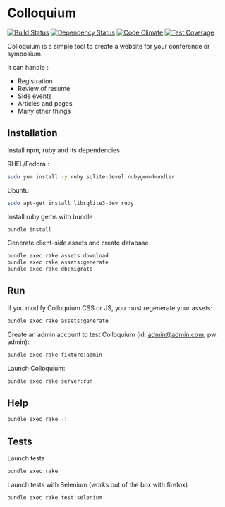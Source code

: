 Colloquium
==========

[![Build Status](https://travis-ci.org/superboum/etude-pratique.svg?branch=master)](https://travis-ci.org/superboum/etude-pratique)
[![Dependency Status](https://gemnasium.com/superboum/etude-pratique.svg)](https://gemnasium.com/superboum/etude-pratique)
[![Code Climate](https://codeclimate.com/github/superboum/etude-pratique/badges/gpa.svg)](https://codeclimate.com/github/superboum/etude-pratique)
[![Test Coverage](https://codeclimate.com/github/superboum/etude-pratique/badges/coverage.svg)](https://codeclimate.com/github/superboum/etude-pratique)

Colloquium is a simple tool to create a website for your conference or symposium.

It can handle :

  * Registration
  * Review of resume
  * Side events
  * Articles and pages
  * Many other things

Installation
------------

Install npm, ruby and its dependencies

RHEL/Fedora :

```bash
sudo yum install -y ruby sqlite-devel rubygem-bundler
```
Ubuntu

```bash
sudo apt-get install libsqlite3-dev ruby 
```

Install ruby gems with bundle

```bash
bundle install
```
Generate client-side assets and create database

```bash
bundle exec rake assets:download
bundle exec rake assets:generate
bundle exec rake db:migrate
```

Run
---

If you modify Colloquium CSS or JS, you must regenerate your assets:

```bash
bundle exec rake assets:generate
```

Create an admin account to test Colloquium (id: admin@admin.com, pw: admin):

```bash
bundle exec rake fixture:admin
```

Launch Colloquium:

```bash
bundle exec rake server:run
```

Help
----

```bash
bundle exec rake -T
```

Tests
-----

Launch tests

```bash
bundle exec rake
```

Launch tests with Selenium (works out of the box with firefox)

```bash
bundle exec rake test:selenium
```
